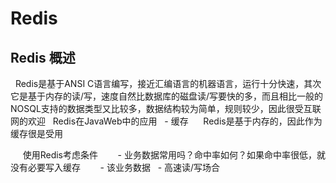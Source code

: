 # Redis #
## Redis 概述 ##

   Redis是基于ANSI C语言编写，接近汇编语言的机器语言，运行十分快速，其次它是基于内存的读/写，速度自然比数据库的磁盘读/写要快的多，而且相比一般的NOSQL支持的数据类型又比较多，数据结构较为简单，规则较少，因此很受互联网的欢迎
   Redis在JavaWeb中的应用
   - 缓存
      Redis是基于内存的，因此作为缓存很是受用
      
      使用Redis考虑条件
        - 业务数据常用吗？命中率如何？如果命中率很低，就没有必要写入缓存
        - 该业务数据
   - 高速读/写场合
      
